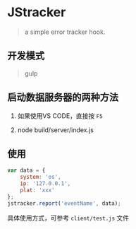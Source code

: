 # JStracker

> a simple error tracker hook.

## 开发模式
> gulp

## 启动数据服务器的两种方法

1. 如果使用VS CODE，直接按 ```F5```

2. node build/server/index.js

## 使用

```js
var data = {
    system: 'os',
    ip: '127.0.0.1',
    plat: 'xxx'
};
jstracker.report('eventName', data);
```
具体使用方式，可参考 `client/test.js` 文件